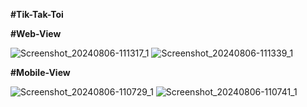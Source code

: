 **#Tik-Tak-Toi**

**#Web-View**

![Screenshot_20240806-111317_1](https://github.com/user-attachments/assets/e0582c01-8785-4b22-a3fb-6182a730fa88)
![Screenshot_20240806-111339_1](https://github.com/user-attachments/assets/fe6cd47a-fb83-4c3a-b42f-cbe28051288b)

**#Mobile-View**

![Screenshot_20240806-110729_1](https://github.com/user-attachments/assets/e49201fc-7d95-43cf-8cc4-b99ce9c8e5a6)
![Screenshot_20240806-110741_1](https://github.com/user-attachments/assets/bc7a2f10-4560-403e-a90c-96e42adb0e91)

